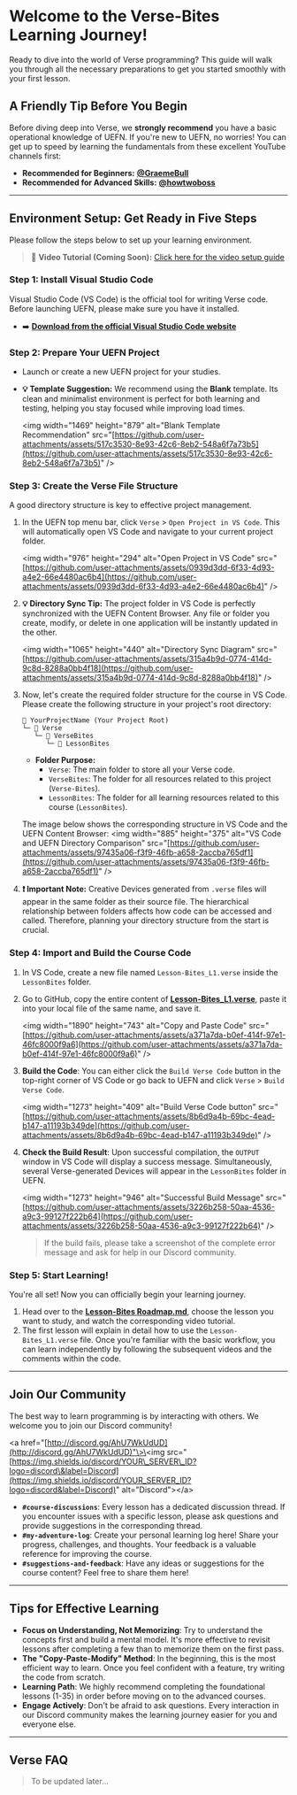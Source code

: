 # Welcome to the Verse-Bites Learning Journey\!

Ready to dive into the world of Verse programming? This guide will walk you through all the necessary preparations to get you started smoothly with your first lesson.

## A Friendly Tip Before You Begin

Before diving deep into Verse, we **strongly recommend** you have a basic operational knowledge of UEFN. If you're new to UEFN, no worries\! You can get up to speed by learning the fundamentals from these excellent YouTube channels first:

  * **Recommended for Beginners:** **[@GraemeBull](https://www.youtube.com/@GraemeBull)**
  * **Recommended for Advanced Skills:** **[@howtwoboss](https://www.youtube.com/@howtwoboss)**

-----

## Environment Setup: Get Ready in Five Steps

Please follow the steps below to set up your learning environment.

> 🎥 **Video Tutorial (Coming Soon):** [Click here for the video setup guide](https://github.com/UnrealRider/Verse-Bites/tree/main/Lesson-Bites)

### Step 1: Install Visual Studio Code

Visual Studio Code (VS Code) is the official tool for writing Verse code. Before launching UEFN, please make sure you have it installed.

  * ➡️ **[Download from the official Visual Studio Code website](https://code.visualstudio.com/)**

### Step 2: Prepare Your UEFN Project

  * Launch or create a new UEFN project for your studies.

  * **💡 Template Suggestion:** We recommend using the **Blank** template. Its clean and minimalist environment is perfect for both learning and testing, helping you stay focused while improving load times.

    \<img width="1469" height="879" alt="Blank Template Recommendation" src="[https://github.com/user-attachments/assets/517c3530-8e93-42c6-8eb2-548a6f7a73b5](https://github.com/user-attachments/assets/517c3530-8e93-42c6-8eb2-548a6f7a73b5)" /\>

### Step 3: Create the Verse File Structure

A good directory structure is key to effective project management.

1.  In the UEFN top menu bar, click `Verse` \> `Open Project in VS Code`. This will automatically open VS Code and navigate to your current project folder.

    \<img width="976" height="294" alt="Open Project in VS Code" src="[https://github.com/user-attachments/assets/0939d3dd-6f33-4d93-a4e2-66e4480ac6b4](https://github.com/user-attachments/assets/0939d3dd-6f33-4d93-a4e2-66e4480ac6b4)" /\>

2.  **💡 Directory Sync Tip:** The project folder in VS Code is perfectly synchronized with the UEFN Content Browser. Any file or folder you create, modify, or delete in one application will be instantly updated in the other.

    \<img width="1065" height="440" alt="Directory Sync Diagram" src="[https://github.com/user-attachments/assets/315a4b9d-0774-414d-9c8d-8288a0bb4f18](https://github.com/user-attachments/assets/315a4b9d-0774-414d-9c8d-8288a0bb4f18)" /\>

3.  Now, let's create the required folder structure for the course in VS Code. Please create the following structure in your project's root directory:

    ```
    📂 YourProjectName (Your Project Root)
    └─ 📂 Verse
       └─ 📂 VerseBites
          └─ 📂 LessonBites
    ```

      * **Folder Purpose:**
          * `Verse`: The main folder to store all your Verse code.
          * `VerseBites`: The folder for all resources related to this project (`Verse-Bites`).
          * `LessonBites`: The folder for all learning resources related to this course (`LessonBites`).

    The image below shows the corresponding structure in VS Code and the UEFN Content Browser:
    \<img width="885" height="375" alt="VS Code and UEFN Directory Comparison" src="[https://github.com/user-attachments/assets/97435a06-f3f9-46fb-a658-2accba765df1](https://github.com/user-attachments/assets/97435a06-f3f9-46fb-a658-2accba765df1)" /\>

4.  **❗ Important Note:** Creative Devices generated from `.verse` files will appear in the same folder as their source file. The hierarchical relationship between folders affects how code can be accessed and called. Therefore, planning your directory structure from the start is crucial.

### Step 4: Import and Build the Course Code

1.  In VS Code, create a new file named `Lesson-Bites_L1.verse` inside the `LessonBites` folder.

2.  Go to GitHub, copy the entire content of **[Lesson-Bites\_L1.verse](https://github.com/UnrealRider/Verse-Bites/blob/main/Lesson-Bites/Lesson-Bites_L1.verse)**, paste it into your local file of the same name, and save it.

    \<img width="1890" height="743" alt="Copy and Paste Code" src="[https://github.com/user-attachments/assets/a371a7da-b0ef-414f-97e1-46fc8000f9a6](https://github.com/user-attachments/assets/a371a7da-b0ef-414f-97e1-46fc8000f9a6)" /\>

3.  **Build the Code**: You can either click the `Build Verse Code` button in the top-right corner of VS Code or go back to UEFN and click `Verse` \> `Build Verse Code`.

    \<img width="1273" height="409" alt="Build Verse Code button" src="[https://github.com/user-attachments/assets/8b6d9a4b-69bc-4ead-b147-a11193b349de](https://github.com/user-attachments/assets/8b6d9a4b-69bc-4ead-b147-a11193b349de)" /\>

4.  **Check the Build Result**: Upon successful compilation, the `OUTPUT` window in VS Code will display a success message. Simultaneously, several Verse-generated Devices will appear in the `LessonBites` folder in UEFN.

    \<img width="1273" height="946" alt="Successful Build Message" src="[https://github.com/user-attachments/assets/3226b258-50aa-4536-a9c3-99127f222b64](https://github.com/user-attachments/assets/3226b258-50aa-4536-a9c3-99127f222b64)" /\>

    > If the build fails, please take a screenshot of the complete error message and ask for help in our Discord community.

### Step 5: Start Learning\!

You're all set\! Now you can officially begin your learning journey.

1.  Head over to the **[Lesson-Bites Roadmap.md](https://github.com/UnrealRider/Verse-Bites/blob/main/Lesson-Bites/Lesson-Bites%20Roadmap.md)**, choose the lesson you want to study, and watch the corresponding video tutorial.
2.  The first lesson will explain in detail how to use the `Lesson-Bites_L1.verse` file. Once you're familiar with the basic workflow, you can learn independently by following the subsequent videos and the comments within the code.

-----

## Join Our Community

The best way to learn programming is by interacting with others. We welcome you to join our Discord community\!

\<a href="[http://discord.gg/AhU7WkUdUD](http://discord.gg/AhU7WkUdUD)"\>\<img src="[https://img.shields.io/discord/YOUR\_SERVER\_ID?logo=discord\&label=Discord](https://img.shields.io/discord/YOUR_SERVER_ID?logo=discord&label=Discord)" alt="Discord"\>\</a\>

  * **`#course-discussions`**: Every lesson has a dedicated discussion thread. If you encounter issues with a specific lesson, please ask questions and provide suggestions in the corresponding thread.
  * **`#my-adventure-log`**: Create your personal learning log here\! Share your progress, challenges, and thoughts. Your feedback is a valuable reference for improving the course.
  * **`#suggestions-and-feedback`**: Have any ideas or suggestions for the course content? Feel free to share them here\!

-----

## Tips for Effective Learning

  * **Focus on Understanding, Not Memorizing**: Try to understand the concepts first and build a mental model. It's more effective to revisit lessons after completing a few than to memorize them on the first pass.
  * **The "Copy-Paste-Modify" Method**: In the beginning, this is the most efficient way to learn. Once you feel confident with a feature, try writing the code from scratch.
  * **Learning Path**: We highly recommend completing the foundational lessons (1-35) in order before moving on to the advanced courses.
  * **Engage Actively**: Don't be afraid to ask questions. Every interaction in our Discord community makes the learning journey easier for you and everyone else.

-----

## Verse FAQ

> To be updated later...
